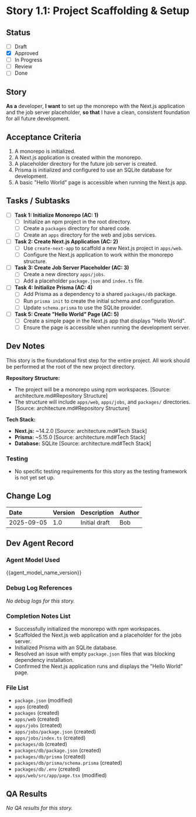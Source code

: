 # Story 1.1: Project Scaffolding & Setup

## Status
- [ ] Draft
- [x] Approved
- [ ] In Progress
- [ ] Review
- [ ] Done

## Story
**As a** developer,
**I want** to set up the monorepo with the Next.js application and the job server placeholder,
**so that** I have a clean, consistent foundation for all future development.

## Acceptance Criteria
1. A monorepo is initialized.
2. A Next.js application is created within the monorepo.
3. A placeholder directory for the future job server is created.
4. Prisma is initialized and configured to use an SQLite database for development.
5. A basic "Hello World" page is accessible when running the Next.js app.

## Tasks / Subtasks
- [ ] **Task 1: Initialize Monorepo (AC: 1)**
  - [ ] Initialize an npm project in the root directory.
  - [ ] Create a `packages` directory for shared code.
  - [ ] Create an `apps` directory for the web and jobs services.
- [ ] **Task 2: Create Next.js Application (AC: 2)**
  - [ ] Use `create-next-app` to scaffold a new Next.js project in `apps/web`.
  - [ ] Configure the Next.js application to work within the monorepo structure.
- [ ] **Task 3: Create Job Server Placeholder (AC: 3)**
  - [ ] Create a new directory `apps/jobs`.
  - [ ] Add a placeholder `package.json` and `index.ts` file.
- [ ] **Task 4: Initialize Prisma (AC: 4)**
  - [ ] Add Prisma as a dependency to a shared `packages/db` package.
  - [ ] Run `prisma init` to create the initial schema and configuration.
  - [ ] Update `schema.prisma` to use the SQLite provider.
- [ ] **Task 5: Create "Hello World" Page (AC: 5)**
  - [ ] Create a simple page in the Next.js app that displays "Hello World".
  - [ ] Ensure the page is accessible when running the development server.

## Dev Notes
This story is the foundational first step for the entire project. All work should be performed at the root of the new project directory.

**Repository Structure:**
* The project will be a monorepo using npm workspaces. [Source: architecture.md#Repository Structure]
* The structure will include `apps/web`, `apps/jobs`, and `packages/` directories. [Source: architecture.md#Repository Structure]

**Tech Stack:**
* **Next.js:** ~14.2.0 [Source: architecture.md#Tech Stack]
* **Prisma:** ~5.15.0 [Source: architecture.md#Tech Stack]
* **Database:** SQLite [Source: architecture.md#Tech Stack]

### Testing
* No specific testing requirements for this story as the testing framework is not yet set up.

## Change Log
| Date | Version | Description | Author |
| :--- | :--- | :--- | :--- |
| 2025-09-05 | 1.0 | Initial draft | Bob |

## Dev Agent Record
### Agent Model Used
{{agent_model_name_version}}

### Debug Log References
*No debug logs for this story.*

### Completion Notes List
*   Successfully initialized the monorepo with npm workspaces.
*   Scaffolded the Next.js web application and a placeholder for the jobs server.
*   Initialized Prisma with an SQLite database.
*   Resolved an issue with empty `package.json` files that was blocking dependency installation.
*   Confirmed the Next.js application runs and displays the "Hello World" page.

### File List
*   `package.json` (modified)
*   `apps` (created)
*   `packages` (created)
*   `apps/web` (created)
*   `apps/jobs` (created)
*   `apps/jobs/package.json` (created)
*   `apps/jobs/index.ts` (created)
*   `packages/db` (created)
*   `packages/db/package.json` (created)
*   `packages/db/prisma` (created)
*   `packages/db/prisma/schema.prisma` (created)
*   `packages/db/.env` (created)
*   `apps/web/src/app/page.tsx` (modified)

## QA Results
*No QA results for this story.*
